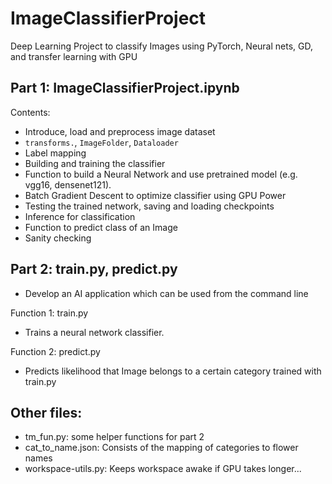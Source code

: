 # ImageClassifierProject
Deep Learning Project to classify Images using PyTorch, Neural nets, GD, and transfer learning with GPU

## Part 1: ImageClassifierProject.ipynb
Contents: 
- Introduce, load and preprocess image dataset
- `transforms.`, `ImageFolder`, `Dataloader`
- Label mapping  
 - Building and training the classifier
  - Function to build a Neural Network and use pretrained model (e.g. vgg16, densenet121).
 - Batch Gradient Descent to optimize classifier using GPU Power
- Testing the trained network, saving and loading checkpoints
- Inference for classification
 - Function to predict class of an Image
 - Sanity checking

## Part 2: train.py, predict.py
- Develop an AI application which can be used from the command line
 
Function 1: train.py 
- Trains a neural network classifier. 

Function 2: predict.py 
- Predicts likelihood that Image belongs to a certain category trained with train.py

## Other files:
- tm_fun.py: some helper functions for part 2
- cat_to_name.json: Consists of the mapping of categories to flower names
- workspace-utils.py: Keeps workspace awake if GPU takes longer...
